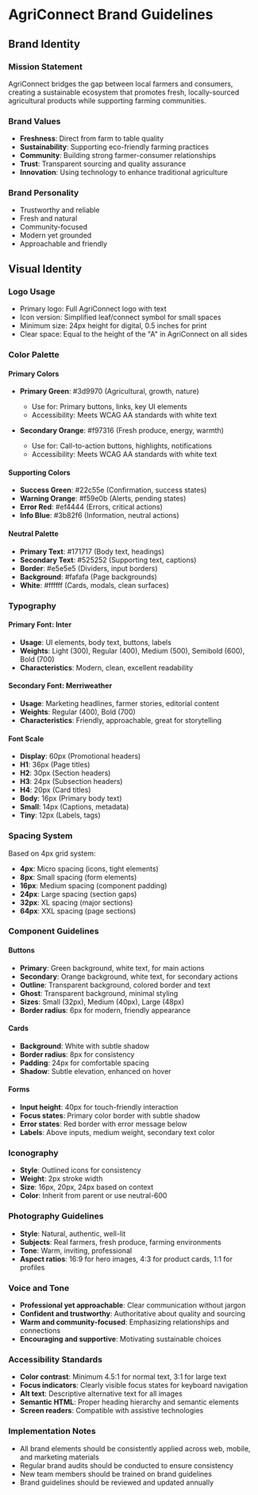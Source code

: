 # AgriConnect Brand Guidelines

## Brand Identity

### Mission Statement
AgriConnect bridges the gap between local farmers and consumers, creating a sustainable ecosystem that promotes fresh, locally-sourced agricultural products while supporting farming communities.

### Brand Values
- **Freshness**: Direct from farm to table quality
- **Sustainability**: Supporting eco-friendly farming practices
- **Community**: Building strong farmer-consumer relationships
- **Trust**: Transparent sourcing and quality assurance
- **Innovation**: Using technology to enhance traditional agriculture

### Brand Personality
- Trustworthy and reliable
- Fresh and natural
- Community-focused
- Modern yet grounded
- Approachable and friendly

## Visual Identity

### Logo Usage
- Primary logo: Full AgriConnect logo with text
- Icon version: Simplified leaf/connect symbol for small spaces
- Minimum size: 24px height for digital, 0.5 inches for print
- Clear space: Equal to the height of the "A" in AgriConnect on all sides

### Color Palette

#### Primary Colors
- **Primary Green**: #3d9970 (Agricultural, growth, nature)
  - Use for: Primary buttons, links, key UI elements
  - Accessibility: Meets WCAG AA standards with white text

- **Secondary Orange**: #f97316 (Fresh produce, energy, warmth)
  - Use for: Call-to-action buttons, highlights, notifications
  - Accessibility: Meets WCAG AA standards with white text

#### Supporting Colors
- **Success Green**: #22c55e (Confirmation, success states)
- **Warning Orange**: #f59e0b (Alerts, pending states)
- **Error Red**: #ef4444 (Errors, critical actions)
- **Info Blue**: #3b82f6 (Information, neutral actions)

#### Neutral Palette
- **Primary Text**: #171717 (Body text, headings)
- **Secondary Text**: #525252 (Supporting text, captions)
- **Border**: #e5e5e5 (Dividers, input borders)
- **Background**: #fafafa (Page backgrounds)
- **White**: #ffffff (Cards, modals, clean surfaces)

### Typography

#### Primary Font: Inter
- **Usage**: UI elements, body text, buttons, labels
- **Weights**: Light (300), Regular (400), Medium (500), Semibold (600), Bold (700)
- **Characteristics**: Modern, clean, excellent readability

#### Secondary Font: Merriweather
- **Usage**: Marketing headlines, farmer stories, editorial content
- **Weights**: Regular (400), Bold (700)
- **Characteristics**: Friendly, approachable, great for storytelling

#### Font Scale
- **Display**: 60px (Promotional headers)
- **H1**: 36px (Page titles)
- **H2**: 30px (Section headers)
- **H3**: 24px (Subsection headers)
- **H4**: 20px (Card titles)
- **Body**: 16px (Primary body text)
- **Small**: 14px (Captions, metadata)
- **Tiny**: 12px (Labels, tags)

### Spacing System
Based on 4px grid system:
- **4px**: Micro spacing (icons, tight elements)
- **8px**: Small spacing (form elements)
- **16px**: Medium spacing (component padding)
- **24px**: Large spacing (section gaps)
- **32px**: XL spacing (major sections)
- **64px**: XXL spacing (page sections)

### Component Guidelines

#### Buttons
- **Primary**: Green background, white text, for main actions
- **Secondary**: Orange background, white text, for secondary actions
- **Outline**: Transparent background, colored border and text
- **Ghost**: Transparent background, minimal styling
- **Sizes**: Small (32px), Medium (40px), Large (48px)
- **Border radius**: 6px for modern, friendly appearance

#### Cards
- **Background**: White with subtle shadow
- **Border radius**: 8px for consistency
- **Padding**: 24px for comfortable spacing
- **Shadow**: Subtle elevation, enhanced on hover

#### Forms
- **Input height**: 40px for touch-friendly interaction
- **Focus states**: Primary color border with subtle shadow
- **Error states**: Red border with error message below
- **Labels**: Above inputs, medium weight, secondary text color

### Iconography
- **Style**: Outlined icons for consistency
- **Weight**: 2px stroke width
- **Size**: 16px, 20px, 24px based on context
- **Color**: Inherit from parent or use neutral-600

### Photography Guidelines
- **Style**: Natural, authentic, well-lit
- **Subjects**: Real farmers, fresh produce, farming environments
- **Tone**: Warm, inviting, professional
- **Aspect ratios**: 16:9 for hero images, 4:3 for product cards, 1:1 for profiles

### Voice and Tone
- **Professional yet approachable**: Clear communication without jargon
- **Confident and trustworthy**: Authoritative about quality and sourcing
- **Warm and community-focused**: Emphasizing relationships and connections
- **Encouraging and supportive**: Motivating sustainable choices

### Accessibility Standards
- **Color contrast**: Minimum 4.5:1 for normal text, 3:1 for large text
- **Focus indicators**: Clearly visible focus states for keyboard navigation
- **Alt text**: Descriptive alternative text for all images
- **Semantic HTML**: Proper heading hierarchy and semantic elements
- **Screen readers**: Compatible with assistive technologies

### Implementation Notes
- All brand elements should be consistently applied across web, mobile, and marketing materials
- Regular brand audits should be conducted to ensure consistency
- New team members should be trained on brand guidelines
- Brand guidelines should be reviewed and updated annually